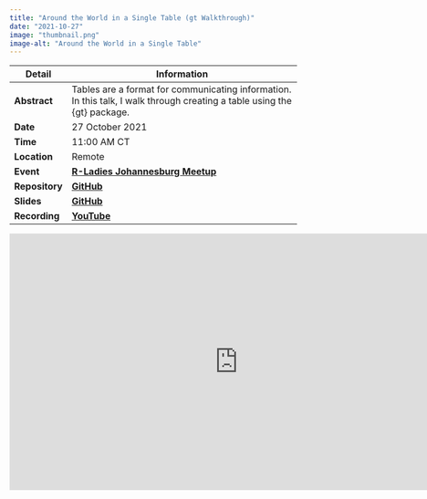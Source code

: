 ```yaml
---
title: "Around the World in a Single Table (gt Walkthrough)"
date: "2021-10-27"
image: "thumbnail.png"
image-alt: "Around the World in a Single Table"
---
```


| **Detail**     | **Information**                                                                                                                                                                          |
|----------------|------------------------------------------------------------------------------------------------------------------------------------------------------------------------------------------|
| **Abstract**   | Tables are a format for communicating information. In this talk, I walk through creating a table using the {gt} package.                                                                  |
| **Date**       | 27 October 2021                                                                                                                                                                           |
| **Time**       | 11:00 AM CT                                                                                                                                                                               |
| **Location**   | Remote                                                                                                                                                                                    |
| **Event**      | [**R-Ladies Johannesburg Meetup**](https://www.meetup.com/rladies-johannesburg/events/281522272/)                                                                                          |
| **Repository** | [**GitHub**](https://github.com/ivelasq/2021-10-27_rladies-jozi-presentation)                                                                                                              |
| **Slides**     | [**GitHub**](https://ivelasq.github.io/2021-10-27_rladies-jozi-presentation/slides.html#1)                                                                                                |
| **Recording**  | [**YouTube**](https://www.youtube.com/watch?v=12ySKyWwX4Y)                                                                                                                                |

<center><iframe width="800" height="450" src="https://www.youtube.com/embed/12ySKyWwX4Y?si=5kbXWsetFFrL9apV" title="YouTube video player" frameborder="0" allow="accelerometer; autoplay; clipboard-write; encrypted-media; gyroscope; picture-in-picture; web-share" referrerpolicy="strict-origin-when-cross-origin" allowfullscreen></iframe></center>
